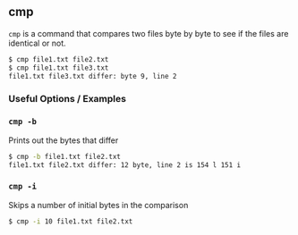 ---
---

cmp
-------
`cmp` is a command that compares two files byte by byte to see if the files are identical or not.

~~~ bash
$ cmp file1.txt file2.txt
$ cmp file1.txt file3.txt
file1.txt file3.txt differ: byte 9, line 2
~~~

<!--more-->

### Useful Options / Examples

### `cmp -b`

Prints out the bytes that differ

~~~ bash
$ cmp -b file1.txt file2.txt
file1.txt file2.txt differ: 12 byte, line 2 is 154 l 151 i
~~~

### `cmp -i`

Skips a number of initial bytes in the comparison

~~~ bash
$ cmp -i 10 file1.txt file2.txt
~~~
